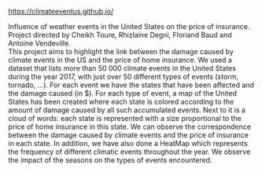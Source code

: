 https://climateeventus.github.io/

Influence of weather events in the United States on the price of insurance. <br>
Project directed by Cheikh Toure, Rhizlaine Degni, Floriand Baud and Antoine Vendeville. <br>
This project aims to highlight the link between the damage caused by climate events in the US and the price of home insurance. We used a dataset that lists more than 50 000 climate events in the United States during the year 2017, with just over 50 different types of events (storm, tornado, ...). For each event we have the states that have been affected and the damage caused (in $). For each type of event, a map of the United States has been created where each state is colored according to the amount of damage caused by all such accumulated events. Next to it is a cloud of words: each state is represented with a size proportional to the price of home insurance in this state. We can observe the correspondence between the damage caused by climate events and the price of insurance in each state. In addition, we have also done a HeatMap which represents the frequency of different climatic events throughout the year. We observe the impact of the seasons on the types of events encountered.

